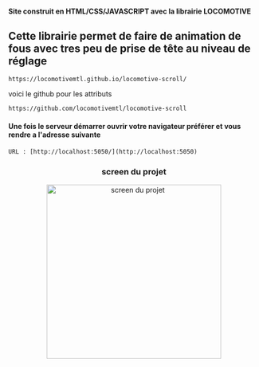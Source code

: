 #### Site construit en HTML/CSS/JAVASCRIPT avec la librairie LOCOMOTIVE
    
## Cette librairie permet de faire de animation de fous avec tres peu de prise de tête au niveau de réglage 
```
https://locomotivemtl.github.io/locomotive-scroll/

```
voici le github pour les attributs 

```
https://github.com/locomotivemtl/locomotive-scroll

```



#### Une fois le serveur démarrer ouvrir votre navigateur préférer et vous rendre a l'adresse suivante 

```
URL : [http://localhost:5050/](http://localhost:5050)
```


### <p align="center"> screen du projet</p>

<p align="center">
<img src="https://github.com/peter-centini/portfolio-html-scc-lib-locomotive/blob/main/screen-locomotive.png" width="350" title="screen du projet"></p>